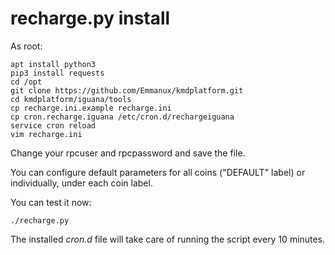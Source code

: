 # recharge.py install

As root:
```
apt install python3
pip3 install requests
cd /opt
git clone https://github.com/Emmanux/kmdplatform.git
cd kmdplatform/iguana/tools
cp recharge.ini.example recharge.ini
cp cron.recharge.iguana /etc/cron.d/rechargeiguana
service cron reload
vim recharge.ini
```
Change your rpcuser and rpcpassword and save the file.

You can configure default parameters for all coins ("DEFAULT" label) or individually, under each coin label.

You can test it now:
```
./recharge.py
```

The installed _cron.d_ file will take care of running the script every 10 minutes.
